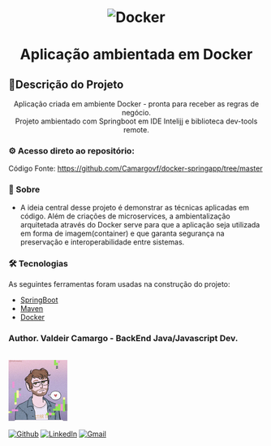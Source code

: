 <h1 align="center">
    <img alt="Docker" title="#Docker" src="https://user-images.githubusercontent.com/59845047/152393319-fcb1ee4e-179f-427d-b9eb-c40c77abe8ef.png" />
</h1>

<h1 align="center">Aplicação ambientada em Docker</h1>

## 📄Descrição do Projeto
<p align="center"> Aplicação criada em ambiente Docker - pronta para receber as regras de negócio.<br> 
 Projeto ambientado com Springboot em IDE Intelijj e biblioteca dev-tools remote. </p>


### ⚙️ Acesso direto ao repositório:
Código Fonte:  https://github.com/Camargovf/docker-springapp/tree/master 

### 📖 Sobre

- A ideia central desse projeto é demonstrar as técnicas aplicadas em código. Além de criações de microservices, a ambientalização arquitetada através do Docker serve para que a aplicação seja utilizada em forma de imagem(container) e que garanta segurança na preservação e interoperabilidade entre sistemas. 

### 🛠 Tecnologias

As seguintes ferramentas foram usadas na construção do projeto:

- [SpringBoot](https://spring.io/projects/spring-boot)
- [Maven](http://maven.apache.org)
- [Docker](https://www.docker.com)

### Author.   Valdeir Camargo -  BackEnd Java/Javascript Dev.
<br />
<img alt="Camargovf" title="#Camargovf" src="https://github.com/Camargovf/Camargovf/blob/main/IMG_1202_Easy-Resize.com.jpg?raw=true" /> 

[![Github](https://img.shields.io/badge/-Github-000?style=flat&logo=Github&logoColor=white)](https://github.com/Camargovf)
[![LinkedIn](https://img.shields.io/badge/-LinkedIn-blue?style=flat&logo=Linkedin&logoColor=white)](https://www.linkedin.com/in/camargovf/)
[![Gmail](https://img.shields.io/badge/-Gmail-c14438?style=flat&logo=Gmail&logoColor=white)](mailto:contato@valdeircamargo.com)

<br />
